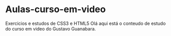 # Aulas-curso-em-video
Exercicios e estudos de CSS3 e HTML5
Olá aqui está o conteudo de estudo do curso em video do Gustavo Guanabara.
